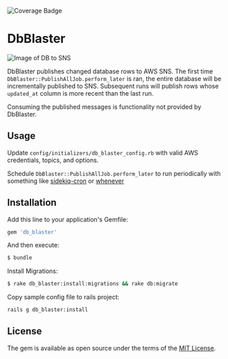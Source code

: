 ![Coverage Badge](https://img.shields.io/endpoint?url=https://gist.githubusercontent.com/perryqh/be2fa5413124206272dbc700f3201f5a/raw/db_blaster__master.json)
# DbBlaster
![Image of DB to SNS](https://lucid.app/publicSegments/view/c70feed3-2f48-46ee-8734-423474488feb/image.png)

DbBlaster publishes changed database rows to AWS SNS. The first time `DbBlaster::PublishAllJob.perform_later` is ran,
the entire database will be incrementally published to SNS. Subsequent runs will publish rows whose `updated_at` column
is more recent than the last run.

Consuming the published messages is functionality not provided by DbBlaster. 

## Usage

Update `config/initializers/db_blaster_config.rb` with valid AWS credentials, topics, and options.

Schedule `DbBlaster::PublishAllJob.perform_later` to run periodically with something
like [sidekiq-cron](https://github.com/ondrejbartas/sidekiq-cron) or [whenever](https://github.com/javan/whenever)

## Installation

Add this line to your application's Gemfile:

```ruby
gem 'db_blaster'
```

And then execute:

```bash
$ bundle
```

Install Migrations:

```bash
$ rake db_blaster:install:migrations && rake db:migrate
```

Copy sample config file to rails project:

```bash
rails g db_blaster:install 
```

## License

The gem is available as open source under the terms of the [MIT License](https://opensource.org/licenses/MIT).
